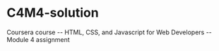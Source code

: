 # C4M4-solution
Coursera course -- HTML, CSS, and Javascript for Web Developers -- Module 4 assignment
